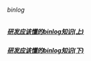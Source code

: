 ###### binlog
##### [研发应该懂的binlog知识(上)][1]
##### [研发应该懂的binlog知识(下)][2]
[1]: https://www.cnblogs.com/rjzheng/p/9721765.html
[2]: https://www.cnblogs.com/rjzheng/p/9745551.html
